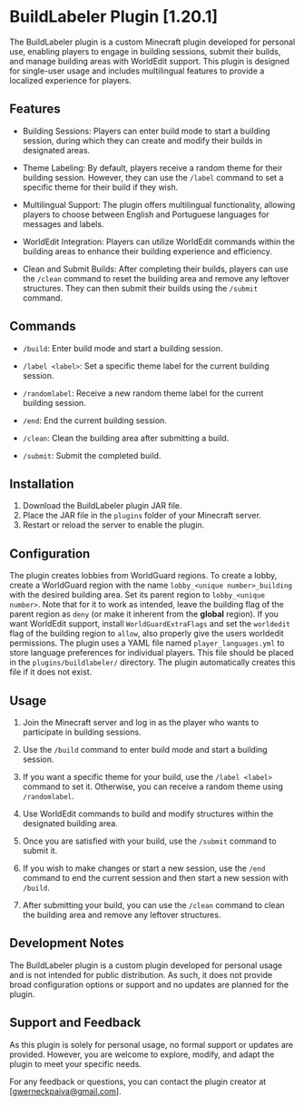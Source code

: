 # BuildLabeler Plugin [1.20.1]

The BuildLabeler plugin is a custom Minecraft plugin developed for personal use, enabling players to engage in building sessions, submit their builds, and manage building areas with WorldEdit support. This plugin is designed for single-user usage and includes multilingual features to provide a localized experience for players.

## Features

- Building Sessions: Players can enter build mode to start a building session, during which they can create and modify their builds in designated areas.

- Theme Labeling: By default, players receive a random theme for their building session. However, they can use the `/label` command to set a specific theme for their build if they wish.

- Multilingual Support: The plugin offers multilingual functionality, allowing players to choose between English and Portuguese languages for messages and labels.

- WorldEdit Integration: Players can utilize WorldEdit commands within the building areas to enhance their building experience and efficiency.

- Clean and Submit Builds: After completing their builds, players can use the `/clean` command to reset the building area and remove any leftover structures. They can then submit their builds using the `/submit` command.

## Commands

- `/build`: Enter build mode and start a building session.

- `/label <label>`: Set a specific theme label for the current building session.

- `/randomlabel`: Receive a new random theme label for the current building session.

- `/end`: End the current building session.

- `/clean`: Clean the building area after submitting a build.

- `/submit`: Submit the completed build.

## Installation

1. Download the BuildLabeler plugin JAR file.
2. Place the JAR file in the `plugins` folder of your Minecraft server.
3. Restart or reload the server to enable the plugin.

## Configuration

The plugin creates lobbies from WorldGuard regions. To create a lobby, create a WorldGuard region with the name `lobby_<unique number>_building` with the desired building area. Set its parent region to `lobby_<unique number>`. Note that for it to work as intended, leave the building flag of the parent region as `deny` (or make it inherent from the __global__ region).
If you want WorldEdit support, install `WorldGuardExtraFlags` and set the `worldedit` flag of the building region to `allow`, also properly give the users worldedit permissions. 
The plugin uses a YAML file named `player_languages.yml` to store language preferences for individual players. This file should be placed in the `plugins/buildlabeler/` directory. The plugin automatically creates this file if it does not exist.

## Usage

1. Join the Minecraft server and log in as the player who wants to participate in building sessions.

2. Use the `/build` command to enter build mode and start a building session.

3. If you want a specific theme for your build, use the `/label <label>` command to set it. Otherwise, you can receive a random theme using `/randomlabel`.

4. Use WorldEdit commands to build and modify structures within the designated building area.

5. Once you are satisfied with your build, use the `/submit` command to submit it.

6. If you wish to make changes or start a new session, use the `/end` command to end the current session and then start a new session with `/build`.

7. After submitting your build, you can use the `/clean` command to clean the building area and remove any leftover structures.

## Development Notes

The BuildLabeler plugin is a custom plugin developed for personal usage and is not intended for public distribution. As such, it does not provide broad configuration options or support and no updates are planned for the plugin. 

## Support and Feedback

As this plugin is solely for personal usage, no formal support or updates are provided. However, you are welcome to explore, modify, and adapt the plugin to meet your specific needs.

For any feedback or questions, you can contact the plugin creator at [gwerneckpaiva@gmail.com].